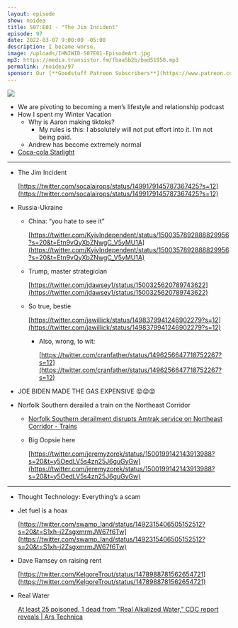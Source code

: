 ```yaml
---
layout: episode
show: noidea
title: S07:E01 - "The Jim Incident"
episode: 97
date: 2022-03-07 9:00:00 -05:00
description: I became worse.
image: /uploads/IHNIWID-S07E01-EpisodeArt.jpg
mp3: https://media.transistor.fm/fbaa5b2b/bad51958.mp3
permalink: /noidea/97
sponsor: Our [**Goodstuff Patreon Subscribers**](https://www.patreon.com/goodstuff "Goodstuff on Patreon") and listeners just like you! Support your favorite podcasts directly to get access to the discord and more.
---
```


![](/uploads/IHNIWID-S07E01-EpisodeArt.jpg)

- We are pivoting to becoming a men’s lifestyle and relationship podcast
- How I spent my Winter Vacation
    - Why is Aaron making tiktoks?
        - My rules is this: I absolutely will not put effort into it. I’m not being paid.
    - Andrew has become extremely normal
- [Coca-cola Starlight](https://www.coca-cola.com/us/en/creations/thehub/starlight-is-here)

---

- The Jim Incident
    
    [https://twitter.com/socalairops/status/1499179145787367425?s=12](https://twitter.com/socalairops/status/1499179145787367425?s=12)
    
- Russia-Ukraine
    - China: “you hate to see it”
        
        [https://twitter.com/KyivIndependent/status/1500357892888829956?s=20&t=Etn9vQyXbZNwgC_V5yMU1A](https://twitter.com/KyivIndependent/status/1500357892888829956?s=20&t=Etn9vQyXbZNwgC_V5yMU1A)
        
    - Trump, master strategician
        
        [https://twitter.com/jdawsey1/status/1500325620789743622](https://twitter.com/jdawsey1/status/1500325620789743622)
        
    - So true, bestie
        
        [https://twitter.com/jawillick/status/1498379941246902279?s=12](https://twitter.com/jawillick/status/1498379941246902279?s=12)
        
        - Also, wrong, to wit:
            
            [https://twitter.com/cranfather/status/1496256647718752267?s=12](https://twitter.com/cranfather/status/1496256647718752267?s=12)
            
- JOE BIDEN MADE THE GAS EXPENSIVE 😡😡😡
- Norfolk Southern derailed a train on the Northeast Corridor
    - [Norfolk Southern derailment disrupts Amtrak service on Northeast Corridor - Trains](https://www.trains.com/trn/news-reviews/news-wire/norfolk-southern-derailment-disrupts-amtrak-service-on-northeast-corridor/)
    - Big Oopsie here
        
        [https://twitter.com/jeremyzorek/status/1500199142143913988?s=20&t=y5OedLV5s4zn25J6guGyGw](https://twitter.com/jeremyzorek/status/1500199142143913988?s=20&t=y5OedLV5s4zn25J6guGyGw)
        

---

- Thought Technology: Everything’s a scam
- Jet fuel is a hoax
    
    [https://twitter.com/swamp_land/status/1492315406505152512?s=20&t=S1xh-j2ZsgxmrmJW67f6Tw](https://twitter.com/swamp_land/status/1492315406505152512?s=20&t=S1xh-j2ZsgxmrmJW67f6Tw)
    
- Dave Ramsey on raising rent
    
    [https://twitter.com/KelgoreTrout/status/1478988781562654721](https://twitter.com/KelgoreTrout/status/1478988781562654721)
    
- Real Water
    
    [At least 25 poisoned, 1 dead from “Real Alkalized Water,” CDC report reveals | Ars Technica](https://arstechnica.com/science/2021/11/at-least-25-poisoned-1-dead-from-real-alkalized-water-cdc-report-reveals/)